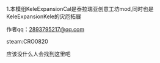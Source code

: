 1.本模组KeleExpansionCal是泰拉瑞亚创意工坊mod,同时也是KeleExpansionKele的灾厄拓展

作者qq：2893795217@qq.com

steam:CRO0820

应该没什么人会找到这里吧

